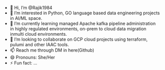 - 👋 Hi, I’m @Rajik1984
- 👀 I’m interested in Python, GO language based data engineering projects in AI/ML space.
- 🌱 I’m currently learning managed Apache kafka pipeline administration in highly regulated environments, on-prem to cloud data migration inmulti cloud environments.
- 💞️ I’m looking to collaborate on GCP cloud projects using terraform, pulumi and other IAAC tools.
- 📫 Reach me through DM in here(Github)
- 😄 Pronouns: She/Her
- ⚡ Fun fact: ...

<!---
Rajik1984/Rajik1984 is a ✨ special ✨ repository because its `README.md` (this file) appears on your GitHub profile.
You can click the Preview link to take a look at your changes.
--->
